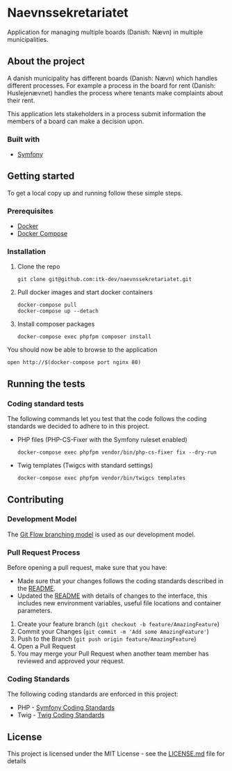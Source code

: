 # Naevnssekretariatet
Application for managing multiple boards (Danish: Nævn) in multiple municipalities.

## About the project
A danish municipality has different boards (Danish: Nævn) which handles different processes.
For example a process in the board for rent (Danish: Huslejenævnet) handles the process where tenants make complaints
about their rent.

This application lets stakeholders in a process submit information the members of a board can make a decision upon.

### Built with
* [Symfony](https://symfony.com)

## Getting started
To get a local copy up and running follow these simple steps.

### Prerequisites
- [Docker](https://docs.docker.com/install/)
- [Docker Compose](https://docs.docker.com/compose/install/)

### Installation
1. Clone the repo
   ```shell
   git clone git@github.com:itk-dev/naevnssekretariatet.git
   ```
2. Pull docker images and start docker containers
   ```shell
   docker-compose pull
   docker-compose up --detach
   ```

3. Install composer packages
   ```shell
   docker-compose exec phpfpm composer install
   ```

You should now be able to browse to the application
```shell
open http://$(docker-compose port nginx 80)
```

## Running the tests

### Coding standard tests
The following commands let you test that the code follows the coding standards we decided to adhere to in this project.

* PHP files (PHP-CS-Fixer with the Symfony ruleset enabled)
   ```shell
   docker-compose exec phpfpm vendor/bin/php-cs-fixer fix --dry-run
   ```
* Twig templates (Twigcs with standard settings)
   ```shell
   docker-compose exec phpfpm vendor/bin/twigcs templates
   ```

## Contributing
### Development Model
The [Git Flow branching model](https://nvie.com/posts/a-successful-git-branching-model/) is used as our development model.

### Pull Request Process
Before opening a pull request, make sure that you have:
* Made sure that your changes follows the coding standards described in the [README](README.md).
* Updated the [README](README.md) with details of changes to the interface, this includes new environment variables, useful file locations and container parameters.

1. Create your feature branch (`git checkout -b feature/AmazingFeature`)
2. Commit your Changes (`git commit -m 'Add some AmazingFeature'`)
3. Push to the Branch (`git push origin feature/AmazingFeature`)
4. Open a Pull Request
5. You may merge your Pull Request when another team member has reviewed and approved your request.

### Coding Standards
The following coding standards are enforced in this project:
* PHP - [Symfony Coding Standards](https://symfony.com/doc/5.2/contributing/code/standards.html)
* Twig - [Twig Coding Standards](https://twig.symfony.com/doc/3.x/coding_standards.html)

## License
This project is licensed under the MIT License - see the
[LICENSE.md](LICENSE.md) file for details